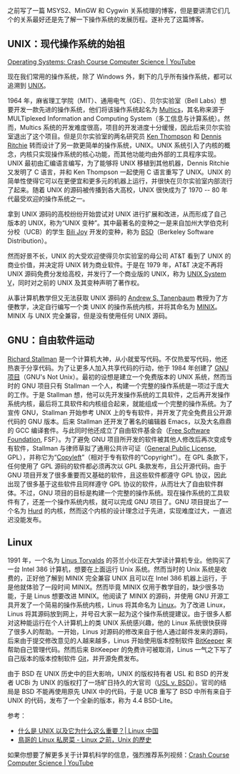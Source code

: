之前写了一篇 MSYS2、MinGW 和 Cygwin 关系梳理的博客，但是要讲清它们几个的关系最好还是先了解一下操作系统的发展历程。遂补充了这篇博客。

## UNIX：现代操作系统的始祖

[Operating Systems: Crash Course Computer Science | YouTube](https://youtu.be/26QPDBe-NB8?t=526&si=HUmKbvaeZf15jj8N)

现在我们常用的操作系统，除了 Windows 外，剩下的几乎所有操作系统，都可以追溯到 [UNIX](https://en.wikipedia.org/wiki/Unix)。

1964 年，麻省理工学院（MIT）、通用电气（GE）、贝尔实验室（Bell Labs）想要开发一款先进的操作系统，他们将该操作系统起名为 [Multics](https://zh.wikipedia.org/wiki/Multics)，其名称来源于 MULTiplexed Information and Computing System（多工信息与计算系统）。然而，Multics 系统的开发难度很高，项目的开发进度十分缓慢，因此后来贝尔实验室退出了这个项目。但是贝尔实验室的两名研究员 [Ken Thompson](https://en.wikipedia.org/wiki/Ken_Thompson) 和 [Dennis Ritchie](https://en.wikipedia.org/wiki/Dennis_Ritchie) 转而设计了另一款更简单的操作系统，UNIX。UNIX 系统引入了内核的概念，内核只实现操作系统的核心功能，而其他功能均由外部的工具程序实现。UNIX 最初由汇编语言编写，为了能够将 UNIX 移植到其他机器，Dennis Ritchie 又发明了 C 语言，并和 Ken Thompson 一起使用 C 语言重写了 UNIX。UNIX 的简单性使得它可以在更便宜和更多元的机器上运行，并很快在贝尔实验室内部流行了起来。随着 UNIX 的源码被传播到各大高校，UNIX 很快成为了 1970 -- 80 年代最受欢迎的操作系统之一。

拿到 UNIX 源码的高校纷纷开始尝试对 UNIX 进行扩展和改进，从而形成了自己版本的 UNIX，称为“UNIX 变种”。其中最著名的变种之一是来自加州大学伯克利分校（UCB）的学生 [Bili Joy](https://en.wikipedia.org/wiki/Bill_Joy) 开发的变种，称为 [BSD](https://zh.wikipedia.org/wiki/BSD)（Berkeley Software Distribution）。

然而好景不长，UNIX 的大受欢迎使得贝尔实验室的母公司 AT&T 看到了 UNIX 的商业价值，并决定将 UNIX 转为商业软件。于是在 1979 年，AT&T 决定不再将 UNIX 源码免费分发给高校，并发行了一个商业版的 UNIX，称为 [UNIX System V](https://zh.wikipedia.org/wiki/UNIX_System_V)，同时对之前的 UNIX 及其变种声明了著作权。

从事计算机教学但又无法获取 UNIX 源码的 [Andrew S. Tanenbaum](https://en.wikipedia.org/wiki/Andrew_S._Tanenbaum) 教授为了方便教学，决定自行编写一个类 UNIX 的操作系统内核，并将其命名为 [MINIX](https://zh.wikipedia.org/wiki/MINIX)。MINIX 与 UNIX 完全兼容，但是没有使用任何 UNIX 源码。

## GNU：自由软件运动

[Richard Stallman](https://en.wikipedia.org/wiki/Richard_Stallman) 是一个计算机大神，从小就爱写代码。不仅热爱写代码，他还热衷于分享代码。为了让更多人加入共享代码的行动，他于 1984 年创建了 [GNU 项目](https://en.wikipedia.org/wiki/GNU_Project)（GNU's Not Unix）。最初的设想是建立一个免费版本的 UNIX 系统，然而当时的 GNU 项目只有 Stallman 一个人，构建一个完整的操作系统是一项过于庞大的工作。于是 Stallman 想，他可以先开发操作系统的工具软件，之后再开发操作系统内核，最后将工具软件和内核组合起来，就能组成一个完整的操作系统。为了宣传 GNU，Stallman 开始参考 UNIX 上的专有软件，并开发了完全免费且公开源代码的 GNU 版本。后来 Stallman 还开发了著名的编辑器 Emacs，以及大名鼎鼎的 GCC 编译套件。与此同时他还成立了自由软件基金会（[Free Software Foundation](https://en.wikipedia.org/wiki/Free_Software_Foundation), FSF）。为了避免 GNU 项目所开发的软件被其他人修改后再次变成专有软件，Stallman 与律师草拟了通用公共许可证（[General Public License](https://en.wikipedia.org/wiki/GNU_General_Public_License), GPL），并称它为“[Copyleft](https://zh.wikipedia.org/wiki/Copyleft)”（相对于专有软件的“Copyright”）。在 GPL 条款下，任何使用了 GPL 源码的软件都必须再次以 GPL 条款发布，且公开源代码。由于 GNU 项目开发了很多重要而又基础的软件，且这些软件都遵守 GPL 协议，因此出现了很多基于这些软件且同样遵守 GPL 协议的软件，从而壮大了自由软件群体。不过，GNU 项目的目标是构建一个完整的操作系统。现在操作系统的工具软件有了，还差一个操作系统内核，就可以完成 GNU 项目了。GNU 项目提出了一个名为 [Hurd](https://en.wikipedia.org/wiki/GNU_Hurd) 的内核，然而这个内核的设计理念过于先进，实现难度过大，一直迟迟没能发布。

## Linux

1991 年，一个名为 [Linus Torvalds](https://en.wikipedia.org/wiki/Linus_Torvalds) 的芬兰小伙正在大学读计算机专业。他购买了一台 Intel 386 计算机，想要在上面运行 Unix 系统。然而当时的 Unix 系统是收费的，正好他了解到 MINIX 完全兼容 UNIX 且可以在 Intel 386 机器上运行，于是他就体验了一段时间 MINIX。然而毕竟 MINIX 仅用于教学目的，缺少很多功能，于是 Linus 想要改进 MINIX。他阅读了 MINIX 的源码，并使用 GNU 开源工具开发了一个简易的操作系统内核，Linus 将其命名为 [Linux](https://en.wikipedia.org/wiki/Linux)。为了改进 Linux，Linus 将其源码放到网上，并号召大家一起为这个操作系统提建议。由于很多人都对这种能运行在个人计算机上的类 UNIX 系统感兴趣，他的 Linux 系统很快获得了很多人的帮助。一开始，Linus 对源码的修改来自于他人通过邮件发来的源码，后来由于提交修改意见的人越来越多，Linus 开始使用版本控制软件 [BitKeeper](https://en.wikipedia.org/wiki/BitKeeper) 来帮助自己管理代码。然而后来 BitKeeper 的免费许可被取消，Linus 一气之下写了自己版本的版本控制软件 [Git](https://en.wikipedia.org/wiki/Git)，并开源免费发布。

由于 BSD 在 UNIX 历史中的巨大影响，UNIX 的版权持有者 USL 和 BSD 的开发者 UCBi 为 UNIX 的版权打了一场旷日持久的大官司（[USL v. BSDi](https://en.wikipedia.org/wiki/UNIX_System_Laboratories,_Inc._v._Berkeley_Software_Design,_Inc.)）。官司的结局是 BSD 不能再使用原先 UNIX 中的代码，于是 UCB 重写了 BSD 中所有来自于 UNIX 的代码，发布了一个全新的版本，称为 4.4 BSD-Lite。



参考：

- [什么是 UNIX 以及它为什么这么重要？| Linux 中国](https://linux.cn/article-3452-1.html)
- [鳥哥的 Linux 私房菜 - Linux 之前，Unix 的歷史](https://linux.vbird.org/linux_basic/centos7/0110whatislinux.php#whatislinux_unix)


如果你想要了解更多关于计算机科学的信息，强烈推荐系列视频：[Crash Course Computer Science | YouTube](https://youtube.com/playlist?list=PL8dPuuaLjXtNlUrzyH5r6jN9ulIgZBpdo&si=QlcZDwmadQOJGafR)
